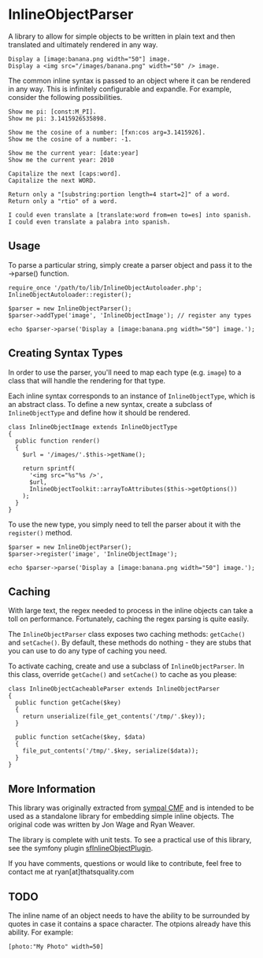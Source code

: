 InlineObjectParser
==================

A library to allow for simple objects to be written in plain text and then
translated and ultimately rendered in any way.

    Display a [image:banana.png width="50"] image.
    Display a <img src="/images/banana.png" width="50" /> image.

The common inline syntax is passed to an object where it can be rendered
in any way. This is infinitely configurable and expandle. For example,
consider the following possibilities.

    Show me pi: [const:M_PI].
    Show me pi: 3.1415926535898.

    Show me the cosine of a number: [fxn:cos arg=3.1415926].
    Show me the cosine of a number: -1.

    Show me the current year: [date:year]
    Show me the current year: 2010

    Capitalize the next [caps:word].
    Capitalize the next WORD.

    Return only a "[substring:portion length=4 start=2]" of a word.
    Return only a "rtio" of a word.

    I could even translate a [translate:word from=en to=es] into spanish.
    I could even translate a palabra into spanish.

Usage
-----

To parse a particular string, simply create a parser object and pass it
to the ->parse() function.

    require_once '/path/to/lib/InlineObjectAutoloader.php';
    InlineObjectAutoloader::register();

    $parser = new InlineObjectParser();
    $parser->addType('image', 'InlineObjectImage'); // register any types

    echo $parser->parse('Display a [image:banana.png width="50"] image.');

Creating Syntax Types
---------------------

In order to use the parser, you'll need to map each type (e.g. `image`) to
a class that will handle the rendering for that type.

Each inline syntax corresponds to an instance of `InlineObjectType`, which is
an abstract class. To define a new syntax, create a subclass of
`InlineObjectType` and define how it should be rendered.

    class InlineObjectImage extends InlineObjectType
    {
      public function render()
      {
        $url = '/images/'.$this->getName();
        
        return sprintf(
          '<img src="%s"%s />',
          $url,
          InlineObjectToolkit::arrayToAttributes($this->getOptions())
        );
      }
    }

To use the new type, you simply need to tell the parser about it with the
`register()` method.

    $parser = new InlineObjectParser();
    $parser->register('image', 'InlineObjectImage');
    
    echo $parser->parse('Display a [image:banana.png width="50"] image.');

Caching
-------

With large text, the regex needed to process in the inline objects can take
a toll on performance. Fortunately, caching the regex parsing is quite easily.

The `InlineObjectParser` class exposes two caching methods: `getCache()`
and `setCache()`. By default, these methods do nothing - they are stubs
that you can use to do any type of caching you need.

To activate caching, create and use a subclass of `InlineObjectParser`. In
this class, override `getCache()` and `setCache()` to cache as you please:

    class InlineObjectCacheableParser extends InlineObjectParser
    {
      public function getCache($key)
      {
        return unserialize(file_get_contents('/tmp/'.$key));
      }
      
      public function setCache($key, $data)
      {
        file_put_contents('/tmp/'.$key, serialize($data));
      }
    }

More Information
----------------

This library was originally extracted from [sympal CMF](http://www.sympalphp.org)
and is intended to be used as a standalone library for embedding simple
inline objects. The original code was written by Jon Wage and Ryan Weaver.

The library is complete with unit tests. To see a practical use of this
library, see the symfony plugin [sfInlineObjectPlugin](http://github.com/weaverryan/sfInlineObjectPlugin).

If you have comments, questions or would like to contribute, feel free to
contact me at ryan[at]thatsquality.com

TODO
----

The inline name of an object needs to have the ability to be surrounded
by quotes in case it contains a space character. The otpions already have
this ability. For example:

    [photo:"My Photo" width=50]

